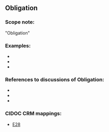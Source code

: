 
## Obligation 

###  Scope note: 
"Obligation" 

### Examples: 

* 
* 
* 

### References to discussions of Obligation:

* 

* 

* 

### CIDOC CRM mappings: 

* [E28](http://www.cidoc-crm.org/entity/e28-conceptual-object/version-6.2)
